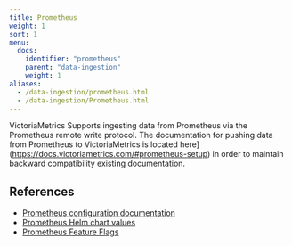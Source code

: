 ```yaml
---
title: Prometheus
weight: 1
sort: 1
menu:
  docs:
    identifier: "prometheus"
    parent: "data-ingestion"
    weight: 1
aliases:
  - /data-ingestion/prometheus.html
  - /data-ingestion/Prometheus.html
---
```


VictoriaMetrics Supports ingesting data from Prometheus via the Prometheus remote write protocol.
The documentation for pushing data from Prometheus to VictoriaMetrics is located here](https://docs.victoriametrics.com/#prometheus-setup) in order to maintain backward compatibility existing documentation.


## References


- [Prometheus configuration documentation](https://prometheus.io/docs/prometheus/latest/configuration/configuration/)
- [Prometheus Helm chart values](https://github.com/prometheus-community/helm-charts/blob/main/charts/prometheus/values.yaml)
- [Prometheus Feature Flags](https://prometheus.io/docs/prometheus/latest/feature_flags/#prometheus-agent)
